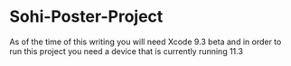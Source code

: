 # Sohi-Poster-Project

As of the time of this writing you will need Xcode 9.3 beta and in order to run this project you need a device that is currently running 11.3
